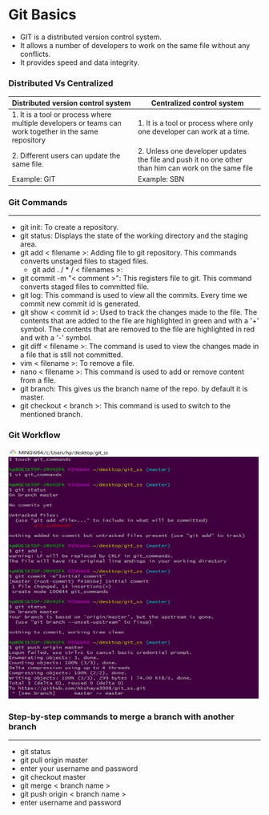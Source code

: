 # Git Basics

- GIT is a distributed version control system.
-  It allows a number of developers to work on the same file without any conflicts.
- It provides speed and data integrity.


### Distributed Vs Centralized
|Distributed version control system| Centralized control system|
|--|--|
|1. It is a tool or process where multiple developers or teams can work together in the same repository|1. It is a tool or process where only one developer can work at a time.|
|2. Different users can update the same file.|2. Unless one developer updates the file and push it no one other than him can work on the same file|
|Example: GIT| Example: SBN|
### Git Commands
---
* git init: To create a repository.
* git status: Displays the state of the working directory and the staging area.
* git add < filename >: Adding file to git repository. This commands converts unstaged files to staged files.
    - git add . / * / < filenames >:
* git commit -m "< comment >": This registers file to git. This command converts staged files to committed file.
* git log: This command is used to view all the commits. Every time we commit new commit id is generated.
* git show < commit id >: Used to track the changes made to the file. The contents that are added to the file are highlighted in green and with a '+' symbol. The contents that are removed to the file are highlighted in red and with a '-' symbol.
* git diff < filename >: The command is used to view the changes made in a file that is still not committed.
* vim < filename >: To remove a file.
* nano < filename >: This command is used to add or remove content from a file.
* git branch: This gives us the branch name of the repo. by default it is master.
* git checkout < branch >: This command is used to switch to the mentioned branch.

### Git Workflow
<img src="images/gitworkflow.JPEG" width="500" height="500"/>

### Step-by-step commands to merge a branch with another branch
---
* git status
* git pull origin master
* enter your username and password
* git checkout master
* git merge < branch name >
* git push origin < branch name >
* enter username and password